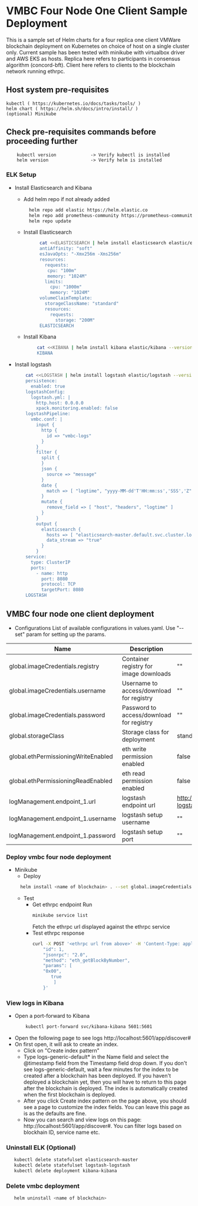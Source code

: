 # VMBC Four Node One Client Sample Deployment
This is a sample set of Helm charts for a four replica one client VMWare blockchain deployment on Kubernetes on choice of host on a single cluster only. Current sample has been tested with minikube with virtualbox driver and AWS EKS as hosts.
Replica here refers to participants in consensus algorithm (concord-bft).
Client here refers to clients to the blockchain network running ethrpc.

## Host system pre-requisites

    kubectl ( https://kubernetes.io/docs/tasks/tools/ )
    helm chart ( https://helm.sh/docs/intro/install/ )
    (optional) Minikube

## Check pre-requisites commands before proceeding further

```
    kubectl version             -> Verify kubectl is installed
    helm version                -> Verify helm is installed
```
### ELK Setup

- Install Elasticsearch and Kibana
   - Add helm repo if not already added
     ```sh
       helm repo add elastic https://helm.elastic.co
       helm repo add prometheus-community https://prometheus-community.github.io/helm-charts
       helm repo update
     ```
   - Install Elasticsearch
     ```sh
           cat <<ELASTICSEARCH | helm install elasticsearch elastic/elasticsearch --version 7.17.3 -f -
           antiAffinity: "soft"
           esJavaOpts: "-Xmx256m -Xms256m"
           resources:
             requests:
              cpu: "100m"
              memory: "1024M"
             limits:
               cpu: "1000m"
               memory: "1024M"
           volumeClaimTemplate:
             storageClassName: "standard"
             resources:
               requests:
                 storage: "200M"
           ELASTICSEARCH
      ```
    - Install Kibana
      ```sh
           cat <<KIBANA | helm install kibana elastic/kibana --version 7.17.3 -f -
           KIBANA
      ```

- Install logstash
  ```sh
      cat <<LOGSTASH | helm install logstash elastic/logstash --version 7.17.3 -f -
      persistence:
        enabled: true
      logstashConfig:
        logstash.yml: |
          http.host: 0.0.0.0
          xpack.monitoring.enabled: false
      logstashPipeline:
        vmbc.conf: |
          input {
            http {
              id => "vmbc-logs"
            }
          }
          filter {
            split {
            }
            json {
              source => "message"
            }
            date {
              match => [ "logtime", "yyyy-MM-dd'T'HH:mm:ss','SSS','Z", "yyyy-MM-dd HH:mm:ss','SSS" ]
            }
            mutate {
              remove_field => [ "host", "headers", "logtime" ]
            }
          }
          output {
            elasticsearch {
              hosts => [ "elasticsearch-master.default.svc.cluster.local:9200" ]
              data_stream => "true"
            }
          }
      service:
        type: ClusterIP
        ports:
          - name: http
            port: 8080
            protocol: TCP
            targetPort: 8080
      LOGSTASH
   ```

## VMBC four node one client deployment

- Configurations
  List of available configurations in values.yaml. Use "--set" param for setting up the params.

| Name                             | Description                                      | Value                       | Type      |
|----------------------------------|--------------------------------------------------|-----------------------------|-----------|
| global.imageCredentials.registry | Container registry for image downloads           | ""                          | Mandatory |
| global.imageCredentials.username | Username to access/download for registry         | ""                          | Mandatory |
| global.imageCredentials.password | Password to access/download for registry         | ""                          | Mandatory |
| global.storageClass              | Storage class for deployment                     | standard                    | Optional  |
| global.ethPermissioningWriteEnabled | eth write permission enabled                  | false                       | Optional  |
| global.ethPermissioningReadEnabled  | eth read permission enabled                   | false                       | Optional  |
| logManagement.endpoint_1.url        | logstash endpoint url                         | http://logstash-logstash.default.svc.cluster.local | Optional |
| logManagement.endpoint_1.username   | logstash setup username                       | ""                          | Optional  |
| logManagement.endpoint_1.password   | logstash setup port                           | ""                          | Optional  |

### Deploy vmbc four node deployment
- Minikube
   - Deploy
   ```sh
     helm install <name of blockchain> . --set global.imageCredentials.registry=<registry address> --set global.imageCredentials.username=<username> --set global.imageCredentials.password='<password>'
   ```
   - Test
      - Get ethrpc endpoint
        Run 
        ```sh
        minikube service list
        ```
        Fetch the ethrpc url displayed against the ethrpc service
      - Test ethrpc response
        ```sh
        curl -X POST '<ethrpc url from above>' -H 'Content-Type: application/json' -H "Accept: application/json" -d '{
			"id": 1,
			"jsonrpc": "2.0",
			"method": "eth_getBlockByNumber",
			"params": [
			"0x00",
			   true
			    ]
			}'
         ```

### View logs in Kibana
   - Open a port-forward to Kibana
     ```sh
         kubectl port-forward svc/kibana-kibana 5601:5601
     ```
   - Open the following page to see logs
         http://localhost:5601/app/discover#
   - On first open, it will ask to create an index.
      - Click on "Create index pattern"
      - Type logs-generic-default* in the Name field and select the @timestamp field from the Timestamp field drop down.
        If you don't see logs-generic-default, wait a few minutes for the index to be created after a blockchain has been deployed.
        If you haven't deployed a blockchain yet, then you will have to return to this page after the blockchain is deployed.
        The index is automatically created when the first blockchain is deployed.
      - After you click Create index pattern on the page above, you should see a page to customize the index fields.
        You can leave this page as is as the defaults are fine.
      - Now you can search and view logs on this page: http://localhost:5601/app/discover#. You can filter logs based on blockhain ID, service name etc.

### Uninstall ELK (Optional)
  ```sh
     kubectl delete statefulset elasticsearch-master 
     kubectl delete statefulset logstash-logstash
     kubectl delete deployment kibana-kibana
  ```

### Delete vmbc deployment
 ```sh
    helm uninstall <name of blockchain>
 ``` 
